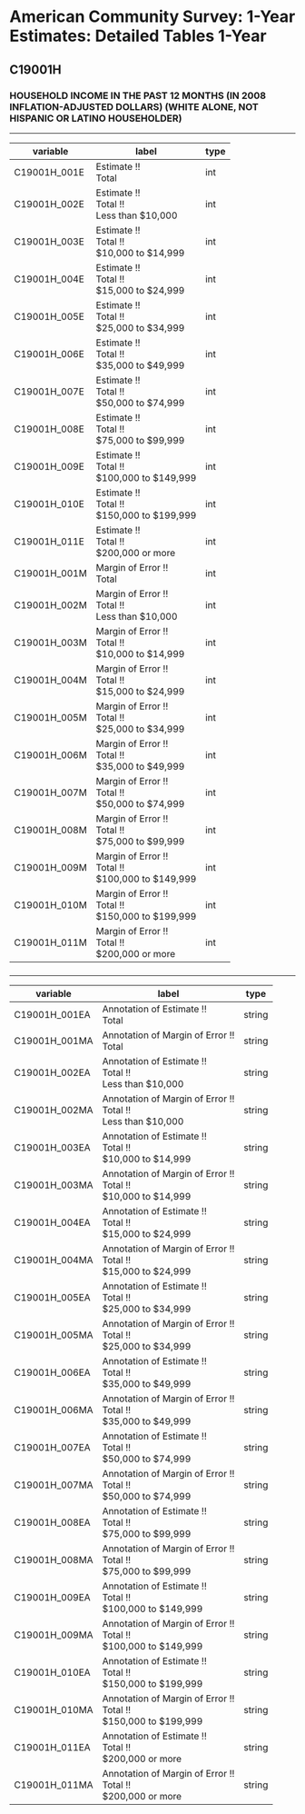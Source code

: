 # American Community Survey: 1-Year Estimates: Detailed Tables 1-Year

## C19001H

### HOUSEHOLD INCOME IN THE PAST 12 MONTHS (IN 2008 INFLATION-ADJUSTED DOLLARS) (WHITE ALONE, NOT HISPANIC OR LATINO HOUSEHOLDER)

___

| variable | label | type |
| ----- | ----- | ----- |
| C19001H_001E | Estimate !!<br>Total | int |
| C19001H_002E | Estimate !!<br>Total !!<br>Less than $10,000 | int |
| C19001H_003E | Estimate !!<br>Total !!<br>$10,000 to $14,999 | int |
| C19001H_004E | Estimate !!<br>Total !!<br>$15,000 to $24,999 | int |
| C19001H_005E | Estimate !!<br>Total !!<br>$25,000 to $34,999 | int |
| C19001H_006E | Estimate !!<br>Total !!<br>$35,000 to $49,999 | int |
| C19001H_007E | Estimate !!<br>Total !!<br>$50,000 to $74,999 | int |
| C19001H_008E | Estimate !!<br>Total !!<br>$75,000 to $99,999 | int |
| C19001H_009E | Estimate !!<br>Total !!<br>$100,000 to $149,999 | int |
| C19001H_010E | Estimate !!<br>Total !!<br>$150,000 to $199,999 | int |
| C19001H_011E | Estimate !!<br>Total !!<br>$200,000 or more | int |
| C19001H_001M | Margin of Error !!<br>Total | int |
| C19001H_002M | Margin of Error !!<br>Total !!<br>Less than $10,000 | int |
| C19001H_003M | Margin of Error !!<br>Total !!<br>$10,000 to $14,999 | int |
| C19001H_004M | Margin of Error !!<br>Total !!<br>$15,000 to $24,999 | int |
| C19001H_005M | Margin of Error !!<br>Total !!<br>$25,000 to $34,999 | int |
| C19001H_006M | Margin of Error !!<br>Total !!<br>$35,000 to $49,999 | int |
| C19001H_007M | Margin of Error !!<br>Total !!<br>$50,000 to $74,999 | int |
| C19001H_008M | Margin of Error !!<br>Total !!<br>$75,000 to $99,999 | int |
| C19001H_009M | Margin of Error !!<br>Total !!<br>$100,000 to $149,999 | int |
| C19001H_010M | Margin of Error !!<br>Total !!<br>$150,000 to $199,999 | int |
| C19001H_011M | Margin of Error !!<br>Total !!<br>$200,000 or more | int |
### 

___

| variable | label | type |
| ----- | ----- | ----- |
| C19001H_001EA | Annotation of Estimate !!<br>Total | string |
| C19001H_001MA | Annotation of Margin of Error !!<br>Total | string |
| C19001H_002EA | Annotation of Estimate !!<br>Total !!<br>Less than $10,000 | string |
| C19001H_002MA | Annotation of Margin of Error !!<br>Total !!<br>Less than $10,000 | string |
| C19001H_003EA | Annotation of Estimate !!<br>Total !!<br>$10,000 to $14,999 | string |
| C19001H_003MA | Annotation of Margin of Error !!<br>Total !!<br>$10,000 to $14,999 | string |
| C19001H_004EA | Annotation of Estimate !!<br>Total !!<br>$15,000 to $24,999 | string |
| C19001H_004MA | Annotation of Margin of Error !!<br>Total !!<br>$15,000 to $24,999 | string |
| C19001H_005EA | Annotation of Estimate !!<br>Total !!<br>$25,000 to $34,999 | string |
| C19001H_005MA | Annotation of Margin of Error !!<br>Total !!<br>$25,000 to $34,999 | string |
| C19001H_006EA | Annotation of Estimate !!<br>Total !!<br>$35,000 to $49,999 | string |
| C19001H_006MA | Annotation of Margin of Error !!<br>Total !!<br>$35,000 to $49,999 | string |
| C19001H_007EA | Annotation of Estimate !!<br>Total !!<br>$50,000 to $74,999 | string |
| C19001H_007MA | Annotation of Margin of Error !!<br>Total !!<br>$50,000 to $74,999 | string |
| C19001H_008EA | Annotation of Estimate !!<br>Total !!<br>$75,000 to $99,999 | string |
| C19001H_008MA | Annotation of Margin of Error !!<br>Total !!<br>$75,000 to $99,999 | string |
| C19001H_009EA | Annotation of Estimate !!<br>Total !!<br>$100,000 to $149,999 | string |
| C19001H_009MA | Annotation of Margin of Error !!<br>Total !!<br>$100,000 to $149,999 | string |
| C19001H_010EA | Annotation of Estimate !!<br>Total !!<br>$150,000 to $199,999 | string |
| C19001H_010MA | Annotation of Margin of Error !!<br>Total !!<br>$150,000 to $199,999 | string |
| C19001H_011EA | Annotation of Estimate !!<br>Total !!<br>$200,000 or more | string |
| C19001H_011MA | Annotation of Margin of Error !!<br>Total !!<br>$200,000 or more | string |


